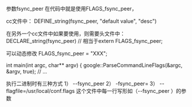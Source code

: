 参数fsync_peer
在代码中就是使用FLAGS_fsync_peer，

cc文件中：
DEFINE_string(fsync_peer, "default value", "desc")

在另外一个cc文件中如果要使用，则需要头文件中：
DECLARE_string(fsync_peer)  // 相当于extern FLAGS_fsync_peer;

可以动态修改
FLAGS_fsync_peer = "XXX";

int main(int argc, char** argv) {
  google::ParseCommandLineFlags(&argc, &argv, true);
  // ...

执行二进制时有三种方式
1）
--fsync_peer <value>
2）
-fsync_peer=<value>
3）
--flagfile=/usr/local/conf.flags 这个文件中每一行写形如（--fsync_peer <value>）的参数
